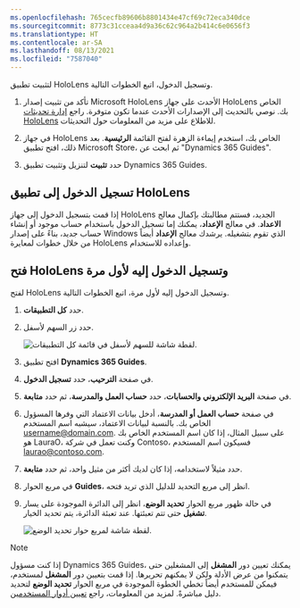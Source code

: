 ```yaml
---
ms.openlocfilehash: 765cecfb89606b8801434e47cf69c72eca340dce
ms.sourcegitcommit: 8773c31cceaa4d9a36c62c964a2b414c6e0656f3
ms.translationtype: HT
ms.contentlocale: ar-SA
ms.lasthandoff: 08/13/2021
ms.locfileid: "7587040"
---
```

لتثبيت تطبيق HoloLens وتسجيل الدخول، اتبع الخطوات التالية.

1.  تأكد من تثبيت إصدار  Microsoft HoloLens الأحدث على جهاز HoloLens الخاص بك. نوصي بالتحديث إلى الإصدارات الأحدث عندما تكون متوفرة. راجع [إدارة تحديثات HoloLens]( /HoloLens/hololens-updates/?azure-portal=true) للاطلاع على مزيد من المعلومات حول التحديثات.

1.  في جهاز HoloLens الخاص بك، استخدم إيماءة الزهرة لفتح القائمة **الرئيسية**. بعد ذلك، افتح تطبيق Microsoft Store، ثم ابحث عن "Dynamics 365 Guides".

1.  حدد **تثبيت** لتنزيل وتثبيت تطبيق Dynamics 365 Guides.

## <a name="sign-in-to-the-hololens-app"></a>تسجيل الدخول إلى تطبيق HoloLens
إذا قمت بتسجيل الدخول إلى جهاز HoloLens الجديد، فستتم مطالبتك بإكمال معالج **الاعداد**. في معالج **الإعداد**، يمكنك إما تسجيل الدخول باستخدام حساب موجود أو إنشاء حساب جديد، بناءً على إصدار Windows الذي تقوم بتشغيله. يرشدك معالج **الإعداد** أيضاً من خلال خطوات لمعايرة HoloLens وإعداده للاستخدام.  

## <a name="open-and-sign-in-to-hololens-for-the-first-time"></a>فتح HoloLens وتسجيل الدخول إليه لأول مرة
لفتح HoloLens وتسجيل الدخول إليه لأول مرة، اتبع الخطوات التالية.

1.  حدد **كل التطبيقات**.
1.  حدد زر السهم لأسفل.

     ![لقطة شاشة للسهم لأسفل في قائمة كل التطبيقات.](../media/hololens-down-arrow-ss.png)

1.  افتح تطبيق **Dynamics 365 Guides**.

1.  في صفحة **الترحيب**، حدد **تسجيل الدخول**.

1.  في صفحة **البريد الإلكتروني والحسابات**، حدد **حساب العمل والمدرسة**، ثم حدد **متابعة**.

1.  في صفحة **حساب العمل أو المدرسة**، أدخل بيانات الاعتماد التي وفرها المسؤول الخاص بك. بالنسبة لبيانات الاعتماد، سيشبه اسم المستخدم username@domain.com. على سبيل المثال، إذا كان اسم المستخدم الخاص بك هو LauraO، وكنت تعمل في شركة Contoso، فسيكون اسم المستخدم laurao@contoso.com.

1.  حدد مثيلاً لاستخدامه، إذا كان لديك أكثر من مثيل واحد، ثم حدد **متابعة**.

1.  في مربع الحوار **Guides**، انظر إلى مربع التحديد للدليل الذي تريد فتحه.

1.  في حالة ظهور مربع الحوار **تحديد الوضع**، انظر إلى الدائرة الموجودة على يسار **تشغيل** حتى تتم تعبئتها. عند تعبئة الدائرة، يتم تحديد الخيار.

    ![لقطة شاشة لمربع حوار تحديد الوضع.](../media/select-mode-operate-ss.png)

> [!NOTE]
>إذا كنت مسؤول Dynamics 365 Guides، يمكنك تعيين دور **المشغل** إلى المشغلين حتى يتمكنوا من عرض الأدلة ولكن لا يمكنهم تحريرها. إذا قمت بتعيين دور **المشغل** لمستخدم، فيمكن للمستخدم أيضاً تخطي الخطوة الموجودة في مربع الحوار **تحديد الوضع** لتحديد دليل مباشرةً. لمزيد من المعلومات، راجع [تعيين أدوار المستخدمين](/learn/modules/guides-administrator/06-assign-roles/?azure-portal=true).